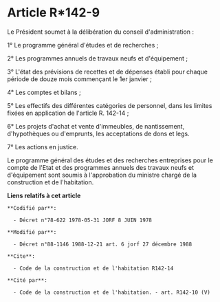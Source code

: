 # Article R*142-9

Le Président soumet à la délibération du conseil d'administration :

1° Le programme général d'études et de recherches ;

2° Les programmes annuels de travaux neufs et d'équipement ;

3° L'état des prévisions de recettes et de dépenses établi pour chaque période de douze mois commençant le 1er janvier ;

4° Les comptes et bilans ;

5° Les effectifs des différentes catégories de personnel, dans les limites fixées en application de l'article R. 142-14 ;

6° Les projets d'achat et vente d'immeubles, de nantissement, d'hypothèques ou d'emprunts, les acceptations de dons et legs.

7° Les actions en justice.

Le programme général des études et des recherches entreprises pour le compte de l'Etat et des programmes annuels des travaux
neufs et d'équipement sont soumis à l'approbation du ministre chargé de la construction et de l'habitation.

**Liens relatifs à cet article**

	**Codifié par**:

	  - Décret n°78-622 1978-05-31 JORF 8 JUIN 1978

	**Modifié par**:

	  - Décret n°88-1146 1988-12-21 art. 6 jorf 27 décembre 1988

	**Cite**:

	  - Code de la construction et de l'habitation R142-14

	**Cité par**:

	  - Code de la construction et de l'habitation. - art. R142-10 (V)
